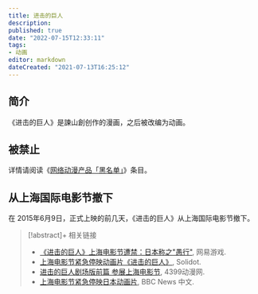 ```yaml
---
title: 进击的巨人
description:
published: true
date: "2022-07-15T12:33:11"
tags:
- 动画
editor: markdown
dateCreated: "2021-07-13T16:25:12"
---
```


## 简介

《进击的巨人》是諫山創创作的漫画，之后被改编为动画。

## 被禁止

详情请阅读《[网络动漫产品「黑名单」](/blocklist/网络动漫产品黑名单.md)》条目。

## 从上海国际电影节撤下

在 2015年6月9日，正式上映的前几天，《进击的巨人》从上海国际电影节撤下。

> [!abstract]+ 相关链接
>
> +   [《进击的巨人》上海电影节遭禁：日本称之"愚行"](https://web.archive.org/web/20210713071141/https://www.163.com/ent/article/ARQT935C00314K8H.html), 网易游戏.
> +   [上海电影节紧急停映动画片《进击的巨人》](https://web.archive.org/web/20150616210517/http://www.solidot.org/story?sid=44455), Solidot.
> +   [进击的巨人剧场版前篇 参展上海电影节](https://web.archive.org/web/20200126014346/http://www.4399dmw.com/jinjidejuren/xiangguanwenzhang/253095.html), 4399动漫网.
> +   [上海电影节紧急停映日本动画片](http://web.archive.org/web/20180414033717/https://www.bbc.com/zhongwen/simp/china/2015/06/150615_shanghai_film_festival), BBC News 中文.
